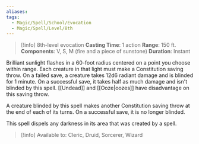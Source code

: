 ```yaml
---
aliases: 
tags:
  - Magic/Spell/School/Evocation
  - Magic/Spell/Level/8th
---
```

>[!info]
>8th-level evocation
>**Casting Time**: 1 action
>**Range**: 150 ft.
>**Components**: V, S, M (fire and a piece of sunstone)
>**Duration**: Instant

Brilliant sunlight flashes in a 60-foot radius centered on a point you choose within range. Each creature in that light must make a Constitution saving throw. On a failed save, a creature takes 12d6 radiant damage and is blinded for 1 minute. On a successful save, it takes half as much damage and isn't blinded by this spell. [[Undead]] and [[Ooze|oozes]] have disadvantage on this saving throw.

A creature blinded by this spell makes another Constitution saving throw at the end of each of its turns. On a successful save, it is no longer blinded.

This spell dispels any darkness in its area that was created by a spell.

>[!info] Available to:
>Cleric, Druid, Sorcerer, Wizard